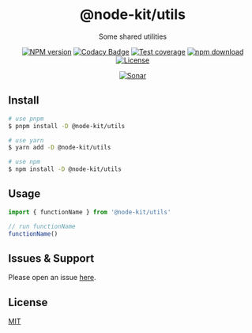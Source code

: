 <div style="text-align: center;" align="center">

# @node-kit/utils

Some shared utilities

[![NPM version][npm-image]][npm-url]
[![Codacy Badge][codacy-image]][codacy-url]
[![Test coverage][codecov-image]][codecov-url]
[![npm download][download-image]][download-url]
[![License][license-image]][license-url]

[![Sonar][sonar-image]][sonar-url]

</div>

## Install

```bash
# use pnpm
$ pnpm install -D @node-kit/utils

# use yarn
$ yarn add -D @node-kit/utils

# use npm
$ npm install -D @node-kit/utils
```

## Usage

```js
import { functionName } from '@node-kit/utils'

// run functionName
functionName()
```

## Issues & Support

Please open an issue [here](https://github.com/saqqdy/node-kit/issues).

## License

[MIT](LICENSE)

[npm-image]: https://img.shields.io/npm/v/@node-kit/utils.svg?style=flat-square
[npm-url]: https://npmjs.org/package/@node-kit/utils
[codacy-image]: https://app.codacy.com/project/badge/Grade/f70d4880e4ad4f40aa970eb9ee9d0696
[codacy-url]: https://www.codacy.com/gh/saqqdy/@node-kit/utils/dashboard?utm_source=github.com&utm_medium=referral&utm_content=saqqdy/@node-kit/utils&utm_campaign=Badge_Grade
[codecov-image]: https://img.shields.io/codecov/c/github/saqqdy/@node-kit/utils.svg?style=flat-square
[codecov-url]: https://codecov.io/github/saqqdy/@node-kit/utils?branch=master
[download-image]: https://img.shields.io/npm/dm/@node-kit/utils.svg?style=flat-square
[download-url]: https://npmjs.org/package/@node-kit/utils
[license-image]: https://img.shields.io/badge/License-MIT-blue.svg
[license-url]: LICENSE
[sonar-image]: https://sonarcloud.io/api/project_badges/quality_gate?project=saqqdy_node-kit
[sonar-url]: https://sonarcloud.io/dashboard?id=saqqdy_node-kit
